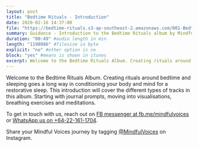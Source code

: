 ```yaml
---
layout: post
title: "Bedtime Rituals - Introduction"
date: 2020-02-16 14:37:00
file: "https://bedtime-rituals.s3-ap-southeast-2.amazonaws.com/001-Bedtime-Rituals-Introduction.mp3"
summary: Guidance - Introduction to the Bedtime Rituals album by Mindful Voices.
duration: "00:49" #audio length in min
length: "1190986" #filesize in byte
explicit: "no" #other option is no
block: "yes" #means is shown in itunes
excerpt: Welcome to the Bedtime Rituals Album. Creating rituals around bedtime and sleeping goes a long way in conditioning your body and mind for a restorative sleep. This introduction will cover the different types of tracks in this album. Starting with journal prompts, moving into visualisations, breathing exercises and meditations.
---
```


Welcome to the Bedtime Rituals Album. Creating rituals around bedtime and sleeping goes a long way in conditioning your body and mind for a restorative sleep. This introduction will cover the different types of tracks in this album. Starting with journal prompts, moving into visualisations, breathing exercises and meditations.

To get in touch with us, reach out on  <a href="https://m.me/mindfulvoices" target=”_blank”>FB messenger at fb.me/mindfulvoices</a> or <a href="https://wa.me/64221611704">WhatsApp us on +64-22-161-1704</a>.

Share your Mindful Voices journey by tagging <a href="https://www.instagram.com/mindfulvoices/" target=”_blank”>@MindfulVoices</a> on Instagram.
